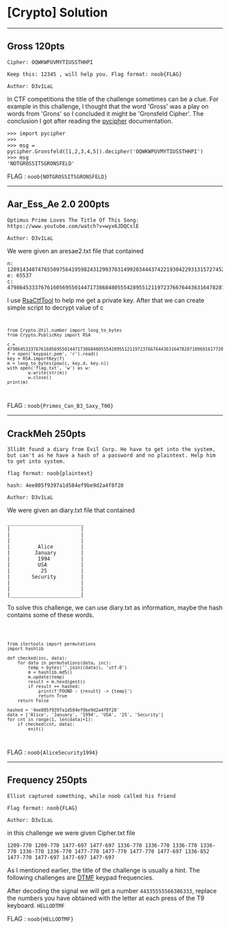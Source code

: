 # [Crypto] Solution

***

## Gross 120pts

```
Cipher: OQWKWPUVMYTIUSSTHHPI

Keep this: 12345 , will help you. Flag format: noob{FLAG}

Author: D3v1LaL
```

In CTF competitions the title of the challenge sometimes can be a clue. For example in this challenge, I thought that the word 'Gross' was a play on words from 'Grons' so I concluded it might be 'Gronsfeld Cipher'. The conclusion I got after reading the [pycipher](https://pycipher.readthedocs.io/en/master/\#id16) documentation.

```
>>> import pycipher
>>>
>>> msg = pycipher.Gronsfeld([1,2,3,4,5]).decipher('OQWKWPUVMYTIUSSTHHPI')
>>> msg
'NOTGROSSITSGRONSFELD'
```

FLAG : `noob{NOTGROSSITSGRONSFELD}`

***

## Aar\_Ess\_Ae 2.0 200pts

```
Optimus Prime Loves The Title Of This Song: https://www.youtube.com/watch?v=wyx6JDQCslE

Author: D3v1LaL
```

We were given an aresae2.txt file that contained
```
n: 1209143407476550975641959824312993703149920344437422193042293131572745298662696284279928622412441255652391493241414170537319784298367821654726781089600780498369402167443363862621886943970468819656731959468058528787895569936536904387979815183897568006750131879851263753496120098205966442010445601534305483783759226510120860633770814540166419495817666312474484061885435295870436055727722073738662516644186716532891328742452198364825809508602208516407566578212780807
e: 65537
c: 479864533376761605695501447173868480555428955121197237667644363164782871896916177280454277070395501072881821206028710238061428135752902868021510351013602427444705377461961807606024656743172785917677779391848195684330103645049456693618142623342949445393135435605296850775153054696353591431012573391751673267024658145416936335505273041995697052197680305689264142043959382559774510439925577487721780439642813074520685265074584526487330950173513520723457640547997316 
```

I use [RsaCtfTool](https://github.com/Ganapati/RsaCtfTool) to help me get a private key. After that we can create simple script to decrypt value of c
<code>

	from Crypto.Util.number import long_to_bytes
	from Crypto.PublicKey import RSA

	c = 479864533376761605695501447173868480555428955121197237667644363164782871896916177280454277070395501072881821206028710238061428135752902868021510351013602427444705377461961807606024656743172785917677779391848195684330103645049456693618142623342949445393135435605296850775153054696353591431012573391751673267024658145416936335505273041995697052197680305689264142043959382559774510439925577487721780439642813074520685265074584526487330950173513520723457640547997316
	f = open('keypair.pem', 'r').read()
	key = RSA.importKey(f)
	m = long_to_bytes(pow(c, key.d, key.n))
	with open('flag.txt', 'w') as w:
			w.write(str(m))
			w.close()
	print(m)

</code>

FLAG : `noob{Primes_Can_B3_Saxy_T00}`

***

## CrackMeh 250pts

```
3lli0t found a diary from Evil Corp. He have to get into the system, but can't as he have a hash of a password and no plaintext. Help him to get into system.

flag format: noob{plaintext}

hash: 4ee805f9397a1d584ef9be9d2a4f8f20

Author: D3v1LaL
```

We were given an diary.txt file that contained
```
_________________________
|                       |
|                       |
|                       |
|         Alice         |
|        January        |
|         1994          |
|         USA           |
|          25           |
|       Security        |
|                       |
|                       |
|_______________________|
```

To solve this challenge, we can use diary.txt as information, maybe the hash contains some of these words.

<code>

	from itertools import permutations
	import hashlib

	def checked(inc, data):
		for data in permutations(data, inc):
			temp = bytes(''.join((data)), 'utf-8')
			m = hashlib.md5()
			m.update(temp)
			result = m.hexdigest()
			if result == hashed:
				print(f'FOUND : {result} -> {temp}')
				return True
		return False

	hashed = '4ee805f9397a1d584ef9be9d2a4f8f20'
	data = ['Alice', 'January', '1994', 'USA', '25', 'Security']
	for cnt in range(1, len(data)+1):
		if checked(cnt, data):
			exit()

</code>

FLAG : `noob{AliceSecurity1994}`

***

## Frequency 250pts

```
Elliot captured something, while noob called his friend

Flag format: noob{FLAG}

Author: D3v1LaL
```

in this challenge we were given Cipher.txt file
```
1209-770 1209-770 1477-697 1477-697 1336-770 1336-770 1336-770 1336-770 1336-770 1336-770 1477-770 1477-770 1477-770 1477-697 1336-852 1477-770 1477-697 1477-697 1477-697
```

As I mentioned earlier, the title of the challenge is usually a hint. The following challenges are [DTMF](https://en.wikipedia.org/wiki/Dual-tone_multi-frequency_signaling) keypad frequencies.

After decoding the signal we will get a number `44335555566386333`, 
replace the numbers you have obtained with the letter at each press of the T9 keyboard.
`HELLODTMF`

FLAG : `noob{HELLODTMF}`
